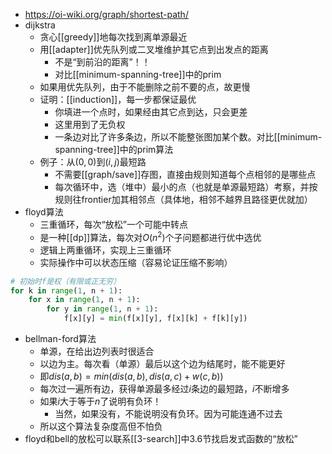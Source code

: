 - https://oi-wiki.org/graph/shortest-path/
- dijkstra
  - 贪心[[greedy]]地每次找到离单源最近
  - 用[[adapter]]优先队列或二叉堆维护其它点到出发点的距离
    - 不是“到前沿的距离”！！
    - 对比[[minimum-spanning-tree]]中的prim
  - 如果用优先队列，由于不能删除之前不要的点，故更慢
  - 证明：[[induction]]，每一步都保证最优
    - 你填进一个点时，如果经由其它点到达，只会更差
    - 这里用到了无负权
    - 一条边对比了许多条边，所以不能整张图加某个数。对比[[minimum-spanning-tree]]中的prim算法
  - 例子：从$(0,0)$到$(i,j)$最短路
    - 不需要[[graph/save]]存图，直接由规则知道每个点相邻的是哪些点
    - 每次循环中，选（堆中）最小的点（也就是单源最短路）考察，并按规则往frontier加其相邻点（具体地，相邻不越界且路径更优就加）
- floyd算法
  - 三重循环，每次“放松”一个可能中转点
  - 是一种[[dp]]算法，每次对$O(n^2)$个子问题都进行优中选优
  - 逻辑上两重循环，实现上三重循环
  - 实际操作中可以状态压缩（容易论证压缩不影响）
```python
# 初始时f是权（有限或正无穷）
for k in range(1, n + 1):
    for x in range(1, n + 1):
        for y in range(1, n + 1):
            f[x][y] = min(f[x][y], f[x][k] + f[k][y])
```
- bellman-ford算法
  - 单源，在给出边列表时很适合
  - 以边为主。每次看（单源）最后以这个边为结尾时，能不能更好
  - 即$dis(a,b)=min(dis(a,b), dis(a,c)+w(c,b))$
  - 每次过一遍所有边，获得单源最多经过$i$条边的最短路，$i$不断增多
  - 如果$i$大于等于$n$了说明有负环！
    - 当然，如果没有，不能说明没有负环。因为可能连通不过去
  - 所以这个算法复杂度高但不怕负
- floyd和bell的放松可以联系[[3-search]]中3.6节找启发式函数的“放松”